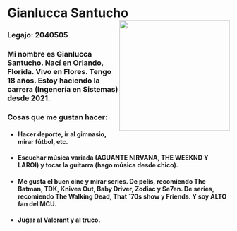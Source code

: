 # Gianlucca Santucho <img src="https://i.postimg.cc/G3kfZdjM/Whats-App-Image-2022-04-02-at-12-53-18-PM.jpg" alt="" width="250" height="auto" align="right">

### Legajo: 2040505 ###

### Mi nombre es Gianlucca Santucho. Nací en Orlando, Florida. Vivo en Flores. Tengo 18 años. Estoy haciendo la carrera (Ingenería en Sistemas) desde 2021. ###

### Cosas que me gustan hacer: ###
 - #### Hacer deporte, ir al gimnasio, mirar fútbol, etc. ####
 - #### Escuchar música variada (AGUANTE NIRVANA, THE WEEKND Y LAROI) y tocar la guitarra (hago música desde chico). ####
 - #### Me gusta el buen cine y mirar series. De pelis, recomiendo The Batman, TDK, Knives Out, Baby Driver, Zodiac y Se7en. De series, recomiendo The Walking Dead, That ´70s show y Friends. Y soy ALTO fan del MCU. ####
 - #### Jugar al Valorant y al truco. ####











